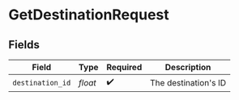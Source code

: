 # GetDestinationRequest


## Fields

| Field                | Type                 | Required             | Description          |
| -------------------- | -------------------- | -------------------- | -------------------- |
| `destination_id`     | *float*              | :heavy_check_mark:   | The destination's ID |